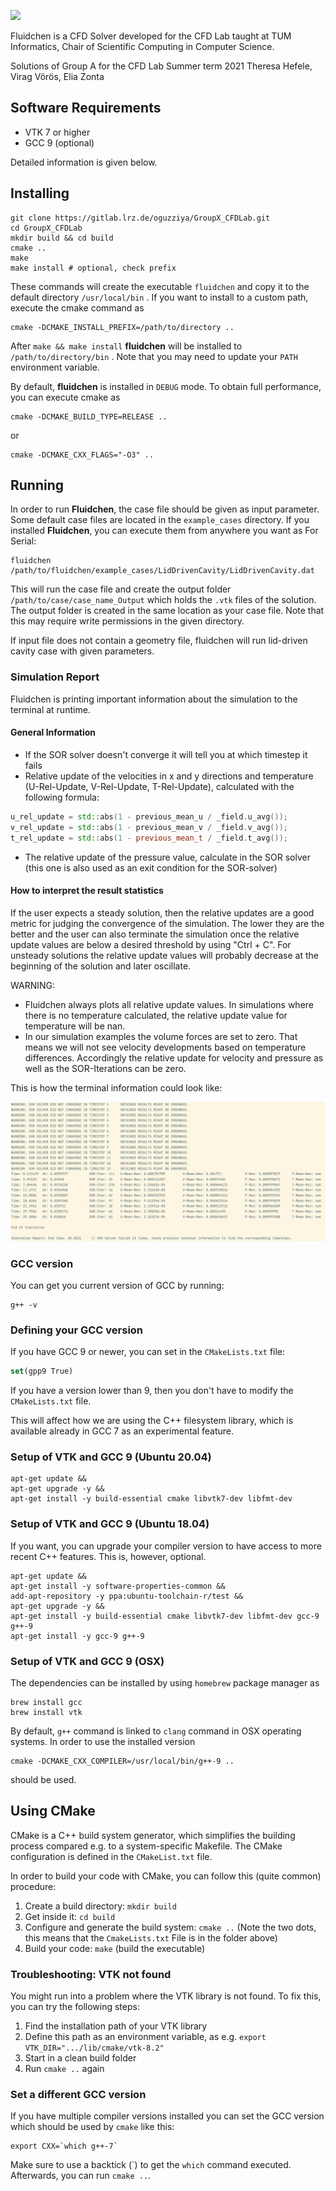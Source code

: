 ![](FluidchenLogo.png)

Fluidchen is a CFD Solver developed for the CFD Lab taught at TUM Informatics, Chair of Scientific Computing in Computer Science.

Solutions of Group A for the CFD Lab
Summer term 2021
Theresa Hefele, Virag Vörös, Elia Zonta

## Software Requirements

* VTK 7 or higher
* GCC 9 (optional)
  
Detailed information is given below.

## Installing

```shell
git clone https://gitlab.lrz.de/oguzziya/GroupX_CFDLab.git
cd GroupX_CFDLab
mkdir build && cd build
cmake ..
make
make install # optional, check prefix
```

These commands will create the executable `fluidchen` and copy it to the default directory `/usr/local/bin` . If you want to install to a custom path, execute the cmake command as

```shell
cmake -DCMAKE_INSTALL_PREFIX=/path/to/directory ..
```

After `make && make install` **fluidchen** will be installed to `/path/to/directory/bin` . Note that you may need to update your `PATH` environment variable.

By default, **fluidchen** is installed in `DEBUG` mode. To obtain full performance, you can execute cmake as

```shell
cmake -DCMAKE_BUILD_TYPE=RELEASE ..
```

or

```shell
cmake -DCMAKE_CXX_FLAGS="-O3" ..
```

## Running

In order to run **Fluidchen**, the case file should be given as input parameter. Some default case files are located in the `example_cases` directory. If you installed **Fluidchen**, you can execute them from anywhere you want as
For Serial:

```shell
fluidchen /path/to/fluidchen/example_cases/LidDrivenCavity/LidDrivenCavity.dat
```

This will run the case file and create the output folder `/path/to/case/case_name_Output` which holds the `.vtk` files of the solution. The output folder is created in the same location as your case file. Note that this may require write permissions in the given directory.

If input file does not contain a geometry file, fluidchen will run lid-driven cavity case with given parameters.

### Simulation Report
Fluidchen is printing important information about the simulation to the terminal at runtime.
#### General Information

* If the SOR solver doesn't converge it will tell you at which timestep it fails
* Relative update of the velocities in x and y directions and temperature (U-Rel-Update, V-Rel-Update, T-Rel-Update), calculated with the following formula:
```cpp
u_rel_update = std::abs(1 - previous_mean_u / _field.u_avg());
v_rel_update = std::abs(1 - previous_mean_v / _field.v_avg());
t_rel_update = std::abs(1 - previous_mean_t / _field.t_avg());
```
* The relative update of the pressure value, calculate in the SOR solver (this one is also used as an exit condition for the SOR-solver)

#### How to interpret the result statistics
If the user expects a steady solution, then the relative updates are a good metric for judging the convergence of the simulation. The lower they are the better and the user can also terminate the simulation once the relative update values are below a desired threshold by using "Ctrl + C".
For unsteady solutions the relative update values will probably decrease at the beginning of the solution and later oscillate.

WARNING: 
* Fluidchen always plots all relative update values. In simulations where there is no temperature calculated, the relative update value for temperature will be nan. 
* In our simulation examples the volume forces are set to zero. That means we will not see velocity developments based on temperature differences. Accordingly the relative update for velocity and pressure as well as the SOR-Iterations can be zero.

This is how the terminal information could look like:

![](Example_Terminal_Output.png)

### GCC version

You can get you current version of GCC by running:

```shell
g++ -v
```

### Defining your GCC version

If you have GCC 9 or newer, you can set in the `CMakeLists.txt` file:

```cmake
set(gpp9 True)
```

If you have a version lower than 9, then you don't have to modify the `CMakeLists.txt` file.

This will affect how we are using the C++ filesystem library, which is available already in GCC 7 as an experimental feature.

### Setup of VTK and GCC 9 (Ubuntu **20.04**)

```shell
apt-get update &&
apt-get upgrade -y &&
apt-get install -y build-essential cmake libvtk7-dev libfmt-dev
```

### Setup of VTK and GCC 9 (Ubuntu **18.04**)

If you want, you can upgrade your compiler version to have access to more recent C++ features.
This is, however, optional.

```shell
apt-get update &&
apt-get install -y software-properties-common &&
add-apt-repository -y ppa:ubuntu-toolchain-r/test &&
apt-get upgrade -y &&
apt-get install -y build-essential cmake libvtk7-dev libfmt-dev gcc-9 g++-9
apt-get install -y gcc-9 g++-9
```

### Setup of VTK and GCC 9 (OSX)

The dependencies can be installed by using `homebrew` package manager as

```shell
brew install gcc
brew install vtk
```

By default, `g++` command is linked to `clang` command in OSX operating systems. In order to use the installed version

```shell
cmake -DCMAKE_CXX_COMPILER=/usr/local/bin/g++-9 ..
```

should be used.

## Using CMake

CMake is a C++ build system generator, which simplifies the building process compared e.g. to a system-specific Makefile. The CMake configuration is defined in the `CMakeList.txt` file.

In order to build your code with CMake, you can follow this (quite common) procedure:

1. Create a build directory: `mkdir build`
2. Get inside it: `cd build`
3. Configure and generate the build system: `cmake ..` (Note the two dots, this means that the `CmakeLists.txt` File is in the folder above)
4. Build your code: `make` (build the executable)

### Troubleshooting: VTK not found

You might run into a problem where the VTK library is not found. To fix this, you can try the following steps:

1. Find the installation path of your VTK library 
2. Define this path as an environment variable, as e.g. `export VTK_DIR=".../lib/cmake/vtk-8.2"`
3. Start in a clean build folder
4. Run `cmake ..` again

### Set a different GCC version

If you have multiple compiler versions installed you can set the GCC version which should be used by `cmake` like this:

```shell
export CXX=`which g++-7`
```

Make sure to use a backtick (\`) to get the `which` command executed. Afterwards, you can run `cmake ..`.
